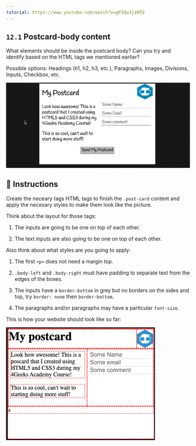 ```yaml
---
tutorial: https://www.youtube.com/watch?v=gP1Qu3j1WTQ
---
```


## `12.1` Postcard-body content

What elements should be inside the postcard body? Can you try and identify based on the HTML tags we mentioned earlier?

Possible options: Headings (h1, h2, h3, etc.), Paragraphs, Images, Divisions, Inputs, Checkbox, etc.

![Postcard body content](../../assets/12.1-body-content.gif)

## 📝 Instructions

Create the neceary tags HTML tags to finish the `.post-card` content and apply the necesary styles to make them look like the picture.

Think about the layout for those tags:

1. The inputs are going to be one on top of each other.

2. The text inputs are also going to be one on top of each other.

Also think about what styles are you going to apply:

1. The first `<p>` does not need a margin top.

2. `.body-left` and `.body-right` must have padding to separate text from the edges of the boxes.

3. The inputs have a `border-bottom` in grey but no borders on the sides and top, try `border: none` then `border-bottom`.

4. The paragraphs and/or paragraphs may have a particular `font-size`.

This is how your website should look like so far:

![Postcard body content](../../assets/12.1.png)
